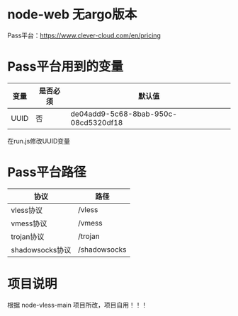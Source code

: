 # node-web 无argo版本
Pass平台：https://www.clever-cloud.com/en/pricing


# Pass平台用到的变量
| 变量 | 是否必须 | 默认值 |
| ----- | ------ | ----- |
| UUID | 否 | de04add9-5c68-8bab-950c-08cd5320df18 |

 在run.js修改UUID变量

# Pass平台路径
| 协议  | 路径 |
| ----- | ------ |
| vless协议 | /vless |
| vmess协议 | /vmess |
| trojan协议 | /trojan |
| shadowsocks协议 | /shadowsocks |

# 项目说明
根据 node-vless-main 项目所改，项目自用！！！
